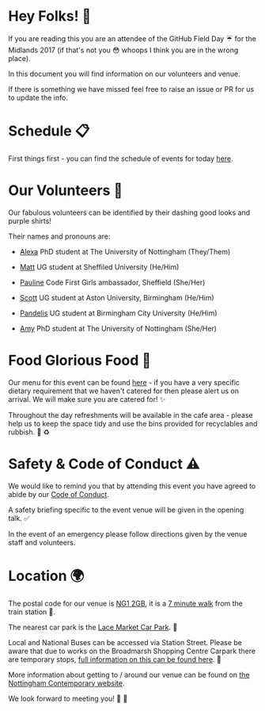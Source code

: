# Hey Folks! :wave:

If you are reading this you are an attendee of the GitHub Field Day :umbrella: for the Midlands 2017 (if that's not you :flushed: whoops I think you are in the wrong place). 

In this document you will find information on our volunteers and venue. 

If there is something we have missed feel free to raise an issue or PR for us to update the info. 

# Schedule :clipboard:

First things first - you can find the schedule of events for today [here](https://githubfieldday.com/midlands2017/#schedule). 

# Our Volunteers :raised_hands:

Our fabulous volunteers can be identified by their dashing good looks and purple shirts! 

Their names and pronouns are: 

* [Alexa](https://github.com/niceotherwise) PhD student at The University of Nottingham (They/Them)

* [Matt](https://github.com/mattburman) UG student at Sheffiled University (He/Him)

* [Pauline](https://github.com/paulienuh) Code First Girls ambassador, Sheffield (She/Her)

* [Scott](https://github.com/sprusr) UG student at Aston University, Birmingham (He/Him)

* [Pandelis](https://github.com/pandelisz) UG student at Birmingham City University (He/Him)

* [Amy](https://github.com/RedRoxProjects) PhD student at The University of Nottingham (She/Her)

# Food Glorious Food :fork_and_knife:

Our menu for this event can be found [here](#) - if you have a very specific dietary requirement that we haven't catered for then please alert us on arrival. We will make sure you are catered for! :sparkles:

Throughout the day refreshments will be available in the cafe area - please help us to keep the space tidy and use the bins provided for recyclables and rubbish. :do_not_litter: :recycle:

# Safety & Code of Conduct :warning:

We would like to remind you that by attending this event you have agreed to abide by our [Code of Conduct](https://githubfieldday.com/midlands2017/coc/). 

A safety briefing specific to the event venue will be given in the opening talk. :white_check_mark:

In the event of an emergency please follow directions given by the venue staff and volunteers. 

# Location :earth_africa:

The postal code for our venue is [NG1 2GB](https://www.google.co.uk/maps/place/Nottingham+Contemporary/@52.950956,-1.1458663,15z/data=!4m5!3m4!1s0x0:0x7b6f56fd6f8ffad6!8m2!3d52.950956!4d-1.1458663), it is a [7 minute walk](https://www.google.co.uk/maps/dir/Nottingham+Train+Station,+Nottingham/Nottingham+Contemporary,+Weekday+Cross,+Nottingham+NG1+2GB/@52.9492511,-1.1485808,17z/data=!3m1!4b1!4m14!4m13!1m5!1m1!1s0x4879c3d308a8c8c9:0xeee8c9547652e1b2!2m2!1d-1.1467235!2d52.9471334!1m5!1m1!1s0x4879c3d457b8654b:0x7b6f56fd6f8ffad6!2m2!1d-1.1458663!2d52.950956!3e2) from the train station :train:. 

The nearest car park is the [Lace Market Car Park](http://www.nottinghamcity.gov.uk/transport-parking-and-streets/parking-and-permits/city-centre-parking/car-parks/lace-market/). :car:

Local and National Buses can be accessed via Station Street. Please be aware that due to works on the Broadmarsh Shopping Centre Carpark there are temporary stops, [full information on this can be found here](https://www.nottinghamcity.gov.uk/media/456780/transforming-the-broadmarsh-area-web-1compressed.pdf). :bus:

More information about getting to / around our venue can be found on [the Nottingham Contemporary website](http://www.nottinghamcontemporary.org/). 

We look forward to meeting you! :tada: :sparkling_heart:
